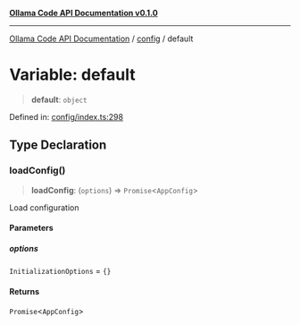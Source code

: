 [**Ollama Code API Documentation v0.1.0**](../../README.md)

***

[Ollama Code API Documentation](../../modules.md) / [config](../README.md) / default

# Variable: default

> **default**: `object`

Defined in: [config/index.ts:298](https://github.com/erichchampion/ollama-code/blob/f579fc18d250ee6a96568b59118babb3bbd950b6/ollama-code/src/config/index.ts#L298)

## Type Declaration

### loadConfig()

> **loadConfig**: (`options`) => `Promise`\<`AppConfig`\>

Load configuration

#### Parameters

##### options

`InitializationOptions` = `{}`

#### Returns

`Promise`\<`AppConfig`\>
